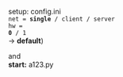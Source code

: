 setup: config.ini  
<code>net = <b>single</b> / client / server </code><br/> 
<code>hw = <b>0</b> / 1 </code><br/>
-> <b>default</b>)<br/>

and<br/>
<b>start:</b> a123.py<br/>
